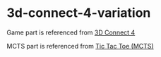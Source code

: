 # 3d-connect-4-variation

Game part is referenced from [3D Connect 4](https://replit.com/@naotoscioly/3D-Connect-4)

MCTS part is referenced from [Tic Tac Toe (MCTS)](https://www.youtube.com/playlist?list=PLLfIBXQeu3aanwI5pYz6QyzYtnBEgcsZ8)